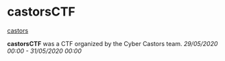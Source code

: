 # castorsCTF

[castors](castors.png)

**castorsCTF** was a CTF organized by the Cyber Castors team. *29/05/2020 00:00 - 31/05/2020 00:00*
